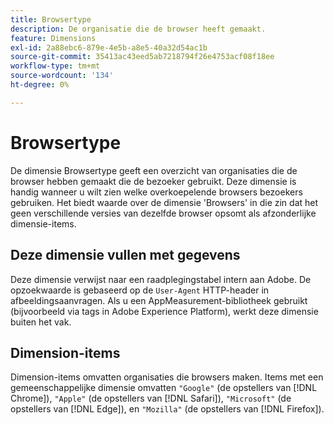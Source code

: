 ```yaml
---
title: Browsertype
description: De organisatie die de browser heeft gemaakt.
feature: Dimensions
exl-id: 2a88ebc6-879e-4e5b-a8e5-40a32d54ac1b
source-git-commit: 35413ac43eed5ab7218794f26e4753acf08f18ee
workflow-type: tm+mt
source-wordcount: '134'
ht-degree: 0%

---
```


# Browsertype

De dimensie Browsertype geeft een overzicht van organisaties die de browser hebben gemaakt die de bezoeker gebruikt. Deze dimensie is handig wanneer u wilt zien welke overkoepelende browsers bezoekers gebruiken. Het biedt waarde over de dimensie &#39;Browsers&#39; in die zin dat het geen verschillende versies van dezelfde browser opsomt als afzonderlijke dimensie-items.

## Deze dimensie vullen met gegevens

Deze dimensie verwijst naar een raadplegingstabel intern aan Adobe. De opzoekwaarde is gebaseerd op de `User-Agent` HTTP-header in afbeeldingsaanvragen. Als u een AppMeasurement-bibliotheek gebruikt (bijvoorbeeld via tags in Adobe Experience Platform), werkt deze dimensie buiten het vak.

## Dimension-items

Dimension-items omvatten organisaties die browsers maken. Items met een gemeenschappelijke dimensie omvatten `"Google"` (de opstellers van [!DNL Chrome]), `"Apple"` (de opstellers van [!DNL Safari]), `"Microsoft"` (de opstellers van [!DNL Edge]), en `"Mozilla"` (de opstellers van [!DNL Firefox]).
